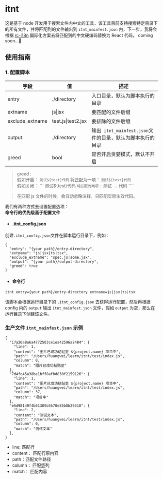 # itnt
这是基于 node 开发用于搜索文件内中文的工具，该工具目前支持搜索特定目录下的所有文件，并将匹配到的文件输出到 ``itnt_mainfest.json`` 内，下一步，我将会根据 [rc-i18n](https://github.com/BertieGo/react-i18n) 国际化方案去将匹配到的中文硬编码替换为 React 代码， coming soon...🎉

## 使用指南

### 1. 配置脚本
|   字段  |  值 |  描述 | 
|  ----  | ----  | ---- | 
| entry  | ./directory | 入口目录，默认为脚本执行的目录 | 
| extname  | js&#124;jsx | 要匹配的文件后缀|
| exclude_extname | test.js&#124;test2.jsx| 要排除的文件后缀|
| output  | ./directory | 输出`` itnt_mainfest.json``文件的目录，默认为脚本执行的目录| 
| greed  | bool | 是否开启贪婪模式，默认不开启 | 

> greed :   
假如开启：
```` 测试${test}代码 ```` 将匹配为一项： ```` 测试${test}代码 ````   
假如关闭：
``` 测试${test}代码 ```` 将匹配为两项： ```` 测试 ```` ，````代码 ````   


> 在匹配 js 文件的时候，会自动忽略注释，只匹配实际生效代码。


我们有两种方式去设置配置选项：  
**命令行的优先级高于配置文件**  
- #### .itnt_config.json
创建```.itnt_config.json```文件在脚本运行目录下，例如：
````
{
  "entry": "{your path}/entry-directory",
  "extname": "js|jsx|ts|tsx",
  "exclude_extname": "spec.js|some.jsx",
  "output": "{your path}/output-directory",
  "greed": true
}
````
- #### 命令行

````
itnt entry={your path}/entry-directory extname=js|jsx|ts|tsx
````

该脚本会根据运行目录下的 ``.itnt_config.json`` 去获得运行配置，然后再根据 config 内的 ``output`` 输出 ``itnt_mainfest.json``
文件，假如 ``output`` 为空，那么在运行目录下创建该文件。


### 生产文件 ``itnt_mainfest.json`` 示例

```angular2html
{
  "17a26a8a6a4772503ce1ea42596a2484": {
    "line": 1,
    "content": "图片已成功粘贴至 ${project.name} 项目中",
    "path": "/Users/huangwei/learn/itnt/test/index.js",
    "column": 0,
    "match": "图片已成功粘贴至"
  },
  "7d4fc45a38be1bff8afbd830f2159126": {
    "line": 1,
    "content": "图片已成功粘贴至 ${project.name} 项目中",
    "path": "/Users/huangwei/learn/itnt/test/index.js",
    "column": 37,
    "match": "项目中"
  },
  "e5d98149f4b61309b5670e85b8b29310": {
    "line": 2,
    "content": "测试文本",
    "path": "/Users/huangwei/learn/itnt/test/index.js",
    "column": 0,
    "match": "测试文本"
  },
}

```
- line: 匹配行
- content： 匹配行原内容
- path：匹配文件路径
- column： 匹配竖列
- match： 匹配内容